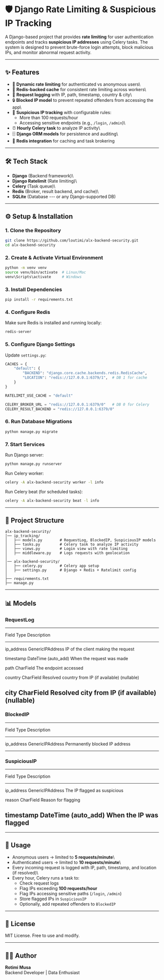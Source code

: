 # 🛡️ Django Rate Limiting & Suspicious IP Tracking

A Django-based project that provides **rate limiting** for user
authentication endpoints and tracks **suspicious IP addresses** using
Celery tasks. The system is designed to prevent brute-force login
attempts, block malicious IPs, and monitor abnormal request activity.

------------------------------------------------------------------------

## ✨ Features

-   🚦 **Dynamic rate limiting** for authenticated vs anonymous users\
-   📌 **Redis-backed cache** for consistent rate limiting across
    workers\
-   📝 **Request logging** with IP, path, timestamp, country & city\
-   🔒 **Blocked IP model** to prevent repeated offenders from accessing
    the app\
-   🔎 **Suspicious IP tracking** with configurable rules:
    -   More than 100 requests/hour
    -   Accessing sensitive endpoints (e.g., `/login`, `/admin`)\
-   ⏰ **Hourly Celery task** to analyze IP activity\
-   🗄️ **Django ORM models** for persistence and auditing\
-   🐳 **Redis integration** for caching and task brokering

------------------------------------------------------------------------

## 🛠️ Tech Stack

-   **Django** (Backend framework)\
-   **Django Ratelimit** (Rate limiting)\
-   **Celery** (Task queue)\
-   **Redis** (Broker, result backend, and cache)\
-   **SQLite** (Database --- or any Django-supported DB)

------------------------------------------------------------------------

## ⚙️ Setup & Installation

### 1. Clone the Repository

``` bash
git clone https://github.com/loutimi/alx-backend-security.git
cd alx-backend-security
```

### 2. Create & Activate Virtual Environment

``` bash
python -m venv venv
source venv/bin/activate  # Linux/Mac
venv\Scripts\activate     # Windows
```

### 3. Install Dependencies

``` bash
pip install -r requirements.txt
```

### 4. Configure Redis

Make sure Redis is installed and running locally:

``` bash
redis-server
```

### 5. Configure Django Settings

Update `settings.py`:

``` python
CACHES = {
    "default": {
        "BACKEND": "django.core.cache.backends.redis.RedisCache",
        "LOCATION": "redis://127.0.0.1:6379/1",  # DB 1 for cache
    }
}

RATELIMIT_USE_CACHE = "default"

CELERY_BROKER_URL = "redis://127.0.0.1:6379/0"   # DB 0 for Celery
CELERY_RESULT_BACKEND = "redis://127.0.0.1:6379/0"
```

### 6. Run Database Migrations

``` bash
python manage.py migrate
```

### 7. Start Services

Run Django server:

``` bash
python manage.py runserver
```

Run Celery worker:

``` bash
celery -A alx-backend-security worker -l info
```

Run Celery beat (for scheduled tasks):

``` bash
celery -A alx-backend-security beat -l info
```

------------------------------------------------------------------------

## 📂 Project Structure

    alx-backend-security/
    │── ip_tracking/
    │   ├── models.py        # RequestLog, BlockedIP, SuspiciousIP models
    │   ├── tasks.py         # Celery task to analyze IP activity
    │   ├── views.py         # Login view with rate limiting
    │   ├── middleware.py    # Logs requests with geolocation
    │
    │── alx-backend-security/
    │   ├── celery.py        # Celery app setup
    │   ├── settings.py      # Django + Redis + Ratelimit config
    │
    ├── requirements.txt
    ├── manage.py

------------------------------------------------------------------------

## 📊 Models

### RequestLog

  -------------------------------------------------------------------------
  Field        Type                Description
  ------------ ------------------- ----------------------------------------
  ip_address   GenericIPAddress    IP of the client making the request

  timestamp    DateTime (auto_add) When the request was made

  path         CharField           The endpoint accessed

  country      CharField           Resolved country from IP (if available)
               (nullable)          

  city         CharField           Resolved city from IP (if available)
               (nullable)          
  -------------------------------------------------------------------------

### BlockedIP

  -------------------------------------------------------------------------
  Field        Type                Description
  ------------ ------------------- ----------------------------------------
  ip_address   GenericIPAddress    Permanently blocked IP address

  -------------------------------------------------------------------------

### SuspiciousIP

  -------------------------------------------------------------------------
  Field        Type                Description
  ------------ ------------------- ----------------------------------------
  ip_address   GenericIPAddress    The IP flagged as suspicious

  reason       CharField           Reason for flagging

  timestamp    DateTime (auto_add) When the IP was flagged
  -------------------------------------------------------------------------

------------------------------------------------------------------------

## 🚀 Usage

-   Anonymous users → limited to **5 requests/minute**\
-   Authenticated users → limited to **10 requests/minute**\
-   Every incoming request is logged with IP, path, timestamp, and
    location (if resolved)\
-   Every hour, Celery runs a task to:
    -   Check request logs
    -   Flag IPs exceeding **100 requests/hour**
    -   Flag IPs accessing sensitive paths (`/login`, `/admin`)
    -   Store flagged IPs in `SuspiciousIP`
    -   Optionally, add repeated offenders to `BlockedIP`

------------------------------------------------------------------------

## 📜 License

MIT License. Free to use and modify.

------------------------------------------------------------------------

## 👨‍💻 Author

**Rotimi Musa**\
Backend Developer \| Data Enthusiast
